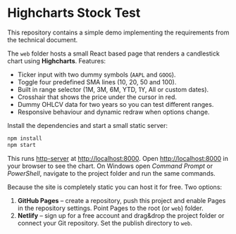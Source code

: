 # Highcharts Stock Test

This repository contains a simple demo implementing the requirements from the technical document.

The `web` folder hosts a small React based page that renders a candlestick chart using **Highcharts**. Features:

- Ticker input with two dummy symbols (`AAPL` and `GOOG`).
- Toggle four predefined SMA lines (10, 20, 50 and 100).
- Built in range selector (1M, 3M, 6M, YTD, 1Y, All or custom dates).
- Crosshair that shows the price under the cursor in red.
- Dummy OHLCV data for two years so you can test different ranges.
- Responsive behaviour and dynamic redraw when options change.

Install the dependencies and start a small static server:

```bash
npm install
npm start
```

This runs [http-server](https://www.npmjs.com/package/http-server) at <http://localhost:8000>. Open <http://localhost:8000> in your browser to see the chart. On Windows open *Command Prompt* or *PowerShell*, navigate to the project folder and run the same commands.

Because the site is completely static you can host it for free. Two options:

1. **GitHub Pages** – create a repository, push this project and enable Pages in the repository settings. Point Pages to the root (or `web`) folder.
2. **Netlify** – sign up for a free account and drag&drop the project folder or connect your Git repository. Set the publish directory to `web`.
